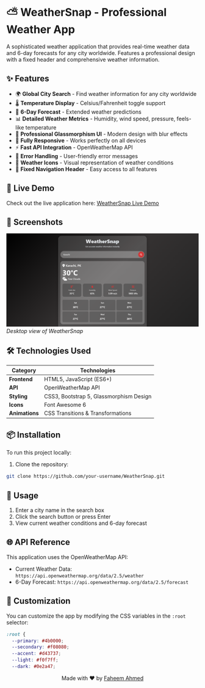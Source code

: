 # ⛅ WeatherSnap - Professional Weather App

A sophisticated weather application that provides real-time weather data and 6-day forecasts for any city worldwide. Features a professional design with a fixed header and comprehensive weather information.

## ✨ Features

- 🌍 **Global City Search** - Find weather information for any city worldwide
- 🌡 **Temperature Display** - Celsius/Fahrenheit toggle support
- 📅 **6-Day Forecast** - Extended weather predictions
- 📊 **Detailed Weather Metrics** - Humidity, wind speed, pressure, feels-like temperature
- 🎨 **Professional Glassmorphism UI** - Modern design with blur effects
- 📱 **Fully Responsive** - Works perfectly on all devices
- ⚡ **Fast API Integration** - OpenWeatherMap API
- 🚨 **Error Handling** - User-friendly error messages
- 🌙 **Weather Icons** - Visual representation of weather conditions
- 📍 **Fixed Navigation Header** - Easy access to all features

## 🚀 Live Demo

Check out the live application here: [WeatherSnap Live Demo](https://your-deployment-link.com)

## 📸 Screenshots

![Desktop View](weatherSnap.png)
*Desktop view of WeatherSnap*

## 🛠 Technologies Used

| Category         | Technologies                           |
|------------------|----------------------------------------|
| **Frontend**     | HTML5, JavaScript (ES6+)               |
| **API**          | OpenWeatherMap API                     |
| **Styling**      | CSS3, Bootstrap 5, Glassmorphism Design|
| **Icons**        | Font Awesome 6                         |
| **Animations**   | CSS Transitions & Transformations      |

## 📦 Installation

To run this project locally:

1. Clone the repository:
```bash
git clone https://github.com/your-username/WeatherSnap.git
```


## 📖 Usage

1. Enter a city name in the search box
2. Click the search button or press Enter
3. View current weather conditions and 6-day forecast

## 🌐 API Reference

This application uses the OpenWeatherMap API:
- Current Weather Data: `https://api.openweathermap.org/data/2.5/weather`
- 6-Day Forecast: `https://api.openweathermap.org/data/2.5/forecast`

## 🎨 Customization

You can customize the app by modifying the CSS variables in the `:root` selector:

```css
:root {
  --primary: #4b0000;
  --secondary: #f08080;
  --accent: #d43737;
  --light: #f0f7ff;
  --dark: #0e2a47;    
```

<div align="center">

Made with ❤️ by [Faheem Ahmed](https://github.com/faheemcodes)

</div>